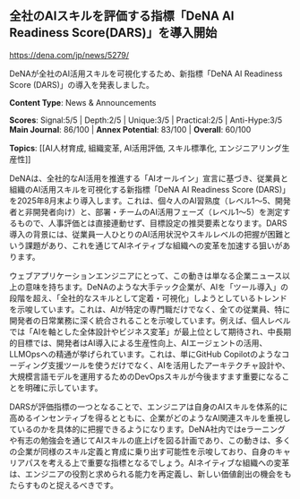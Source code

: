 ## 全社のAIスキルを評価する指標「DeNA AI Readiness Score(DARS)」を導入開始

https://dena.com/jp/news/5279/

DeNAが全社のAI活用スキルを可視化するため、新指標「DeNA AI Readiness Score (DARS)」の導入を発表しました。

**Content Type**: News & Announcements

**Scores**: Signal:5/5 | Depth:2/5 | Unique:3/5 | Practical:2/5 | Anti-Hype:3/5
**Main Journal**: 86/100 | **Annex Potential**: 83/100 | **Overall**: 60/100

**Topics**: [[AI人材育成, 組織変革, AI活用評価, スキル標準化, エンジニアリング生産性]]

DeNAは、全社的なAI活用を推進する「AIオールイン」宣言に基づき、従業員と組織のAI活用スキルを可視化する新指標「DeNA AI Readiness Score (DARS)」を2025年8月末より導入します。これは、個々人のAI習熟度（レベル1〜5、開発者と非開発者向け）と、部署・チームのAI活用フェーズ（レベル1〜5）を測定するもので、人事評価とは直接連動せず、目標設定の推奨要素となります。DARS導入の背景には、従業員一人ひとりのAI活用状況やスキルレベルの把握が困難という課題があり、これを通じてAIネイティブな組織への変革を加速する狙いがあります。

ウェブアプリケーションエンジニアにとって、この動きは単なる企業ニュース以上の意味を持ちます。DeNAのような大手テック企業が、AIを「ツール導入」の段階を超え、「全社的なスキルとして定着・可視化」しようとしているトレンドを示唆しています。これは、AIが特定の専門職だけでなく、全ての従業員、特に開発者の日常業務に深く統合されることを示唆しています。例えば、個人レベルでは「AIを軸とした全体設計やビジネス変革」が最上位として期待され、中長期的目標では、開発者はAI導入による生産性向上、AIエージェントの活用、LLMOpsへの精通が挙げられています。これは、単にGitHub Copilotのようなコーディング支援ツールを使うだけでなく、AIを活用したアーキテクチャ設計や、大規模言語モデルを運用するためのDevOpsスキルが今後ますます重要になることを明確に示しています。

DARSが評価指標の一つとなることで、エンジニアは自身のAIスキルを体系的に高めるインセンティブを得るとともに、企業がどのようなAI関連スキルを重視しているのかを具体的に把握できるようになります。DeNA社内ではeラーニングや有志の勉強会を通じてAIスキルの底上げを図る計画であり、この動きは、多くの企業が同様のスキル定義と育成に乗り出す可能性を示唆しており、自身のキャリアパスを考える上で重要な指標となるでしょう。AIネイティブな組織への変革は、エンジニアの役割と求められる能力を再定義し、新しい価値創出の機会をもたらすものと捉えるべきです。